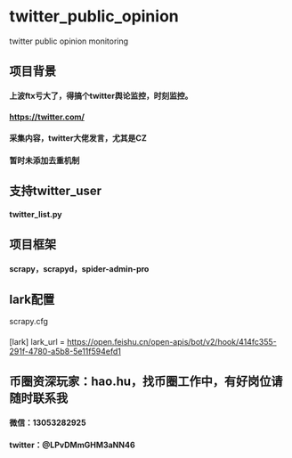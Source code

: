 # twitter_public_opinion
twitter public opinion monitoring


## 项目背景
#### 上波ftx亏大了，得搞个twitter舆论监控，时刻监控。
#### https://twitter.com/
#### 采集内容，twitter大佬发言，尤其是CZ
#### 暂时未添加去重机制


## 支持twitter_user
#### twitter_list.py


## 项目框架
#### scrapy，scrapyd，spider-admin-pro


## lark配置
scrapy.cfg
####
[lark]
lark_url = https://open.feishu.cn/open-apis/bot/v2/hook/414fc355-291f-4780-a5b8-5e11f594efd1

## 币圈资深玩家：hao.hu，找币圈工作中，有好岗位请随时联系我
#### 微信：13053282925
#### twitter：@LPvDMmGHM3aNN46
